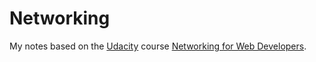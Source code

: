 # Networking

My notes based on the [Udacity] course [Networking for Web Developers].

[Udacity]: https://www.udacity.com
[Networking for Web Developers]: https://classroom.udacity.com/courses/ud256

